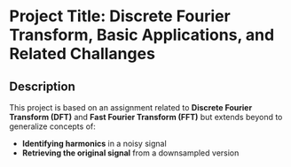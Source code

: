# Project Title: **Discrete Fourier Transform, Basic Applications, and Related Challanges**

## Description

This project is based on an assignment related to **Discrete Fourier Transform (DFT)** and **Fast Fourier Transform (FFT)** but extends beyond to generalize concepts of:

- **Identifying harmonics** in a noisy signal
- **Retrieving the original signal** from a downsampled version



